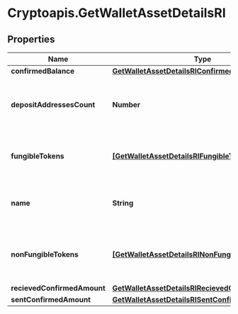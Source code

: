 # Cryptoapis.GetWalletAssetDetailsRI

## Properties

Name | Type | Description | Notes
------------ | ------------- | ------------- | -------------
**confirmedBalance** | [**GetWalletAssetDetailsRIConfirmedBalance**](GetWalletAssetDetailsRIConfirmedBalance.md) |  | 
**depositAddressesCount** | **Number** | Specifies the count of deposit addresses in the Wallet. | 
**fungibleTokens** | [**[GetWalletAssetDetailsRIFungibleTokensInner]**](GetWalletAssetDetailsRIFungibleTokensInner.md) | Represents fungible tokens&#39;es detailed information | 
**name** | **String** | Defines the name of the Wallet given to it by the user. | 
**nonFungibleTokens** | [**[GetWalletAssetDetailsRINonFungibleTokensInner]**](GetWalletAssetDetailsRINonFungibleTokensInner.md) | Represents non-fungible tokens&#39;es detailed information. | 
**recievedConfirmedAmount** | [**GetWalletAssetDetailsRIRecievedConfirmedAmount**](GetWalletAssetDetailsRIRecievedConfirmedAmount.md) |  | 
**sentConfirmedAmount** | [**GetWalletAssetDetailsRISentConfirmedAmount**](GetWalletAssetDetailsRISentConfirmedAmount.md) |  | 



